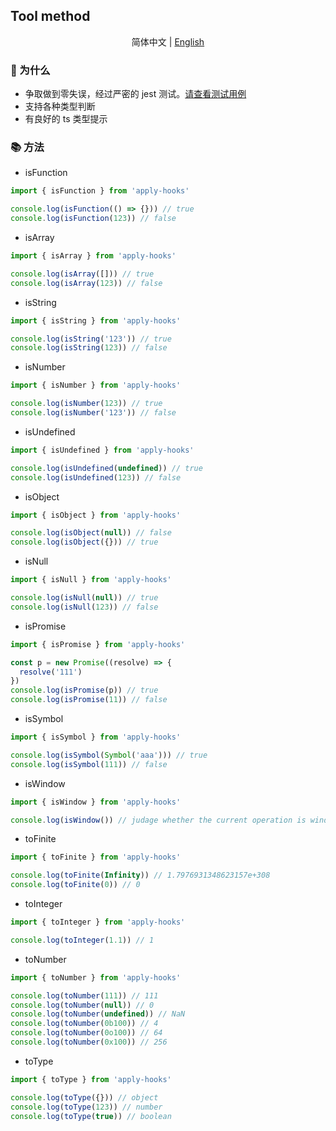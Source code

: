 ## Tool method

<div align='center'>

简体中文 | [English](https://github.com/a572251465/w-hooks/blob/main/packages/src/utils/README.md)

</div>

### 🔨 为什么

- 争取做到零失误，经过严密的 jest 测试。[请查看测试用例](https://github.com/a572251465/w-hooks/tree/main/__tests__)
- 支持各种类型判断
- 有良好的 ts 类型提示

### 📚 方法

- isFunction

```javascript
import { isFunction } from 'apply-hooks'

console.log(isFunction(() => {})) // true
console.log(isFunction(123)) // false
```

- isArray

```javascript
import { isArray } from 'apply-hooks'

console.log(isArray([])) // true
console.log(isArray(123)) // false
```

- isString

```javascript
import { isString } from 'apply-hooks'

console.log(isString('123')) // true
console.log(isString(123)) // false
```

- isNumber

```javascript
import { isNumber } from 'apply-hooks'

console.log(isNumber(123)) // true
console.log(isNumber('123')) // false
```

- isUndefined

```javascript
import { isUndefined } from 'apply-hooks'

console.log(isUndefined(undefined)) // true
console.log(isUndefined(123)) // false
```

- isObject

```javascript
import { isObject } from 'apply-hooks'

console.log(isObject(null)) // false
console.log(isObject({})) // true
```

- isNull

```javascript
import { isNull } from 'apply-hooks'

console.log(isNull(null)) // true
console.log(isNull(123)) // false
```

- isPromise

```javascript
import { isPromise } from 'apply-hooks'

const p = new Promise((resolve) => {
  resolve('111')
})
console.log(isPromise(p)) // true
console.log(isPromise(11)) // false
```

- isSymbol

```javascript
import { isSymbol } from 'apply-hooks'

console.log(isSymbol(Symbol('aaa'))) // true
console.log(isSymbol(111)) // false
```

- isWindow

```javascript
import { isWindow } from 'apply-hooks'

console.log(isWindow()) // judage whether the current operation is window
```

- toFinite

```javascript
import { toFinite } from 'apply-hooks'

console.log(toFinite(Infinity)) // 1.7976931348623157e+308
console.log(toFinite(0)) // 0
```

- toInteger

```javascript
import { toInteger } from 'apply-hooks'

console.log(toInteger(1.1)) // 1
```

- toNumber

```javascript
import { toNumber } from 'apply-hooks'

console.log(toNumber(111)) // 111
console.log(toNumber(null)) // 0
console.log(toNumber(undefined)) // NaN
console.log(toNumber(0b100)) // 4
console.log(toNumber(0o100)) // 64
console.log(toNumber(0x100)) // 256
```

- toType

```javascript
import { toType } from 'apply-hooks'

console.log(toType({})) // object
console.log(toType(123)) // number
console.log(toType(true)) // boolean
```
